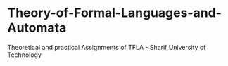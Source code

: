 # Theory-of-Formal-Languages-and-Automata
Theoretical and practical Assignments of TFLA - Sharif University of Technology
